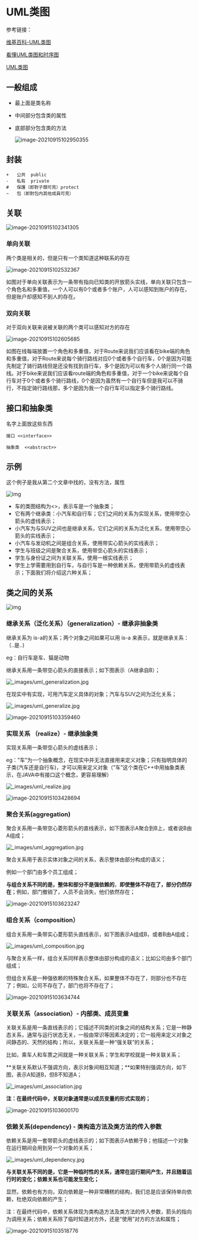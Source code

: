 # UML类图

参考链接：

[维基百科-UML类图](https://zh.wikipedia.org/wiki/%E9%A1%9E%E5%88%A5%E5%9C%96)

[看懂UML类图和时序图](https://www.bookstack.cn/read/design-patterns/e1777f45836f23fa.md)

[UML类图](https://www.jianshu.com/p/57620b762160)

## 一般组成

- 最上面是类名称

- 中间部分包含类的属性

- 底部部分包含类的方法

  ![image-20210915102950355](Imag/image-20210915102950355.png)

## 封装

```
+   公共	public
-   私有	private
#   保護（即對子類可見）protect
~   包（即對包内其他成員可見）	
```

## 关联

![image-20210915102341305](Imag/image-20210915102341305.png)

### 单向关联

两个类是相关的，但是只有一个类知道这种联系的存在

![image-20210915102532367](Imag/image-20210915102532367.png)

如图对于单向关联表示为一条带有指向已知类的开放箭头实线，单向关联只包含一个角色名和多重值，一个人可以有0个或者多个账户，人可以感知到账户的存在，但是账户却感知不到人的存在。

### 双向关联

对于双向关联来说被关联的两个类可以感知对方的存在

![image-20210915102605685](Imag/image-20210915102605685.png)

如图在线每端放置一个角色和多重值，对于Route来说我们应该看在bike端的角色和多重值，对于Route来说每个骑行路线对应0个或者多个自行车，0个是因为可能先制定了骑行路线但是还没有找到自行车，多个是因为可以有多个人骑行同一个路线。对于bike来说我们应该看route端的角色和多重值，对于一个bike来说每个自行车对于0个或者多个骑行路线，0个是因为虽然有一个自行车但是我可以不骑行，不指定骑行路线那，多个是因为我一个自行车可以指定多个骑行路线。

## 接口和抽象类

名字上面放这些东西

```
接口 <<interface>>

抽象类  <<abstract>>
```

## 示例

这个例子是我从第二个文章中找的，没有方法，属性

![img](https://static.sitestack.cn/projects/design-patterns/94acc592204eaeb32acd157cbc4c399e.jpeg)

- 车的类图结构为<>，表示车是一个抽象类；
- 它有两个继承类：小汽车和自行车；它们之间的关系为实现关系，使用带空心箭头的虚线表示；
- 小汽车为与SUV之间也是继承关系，它们之间的关系为泛化关系，使用带空心箭头的实线表示；
- 小汽车与发动机之间是组合关系，使用带实心箭头的实线表示；
- 学生与班级之间是聚合关系，使用带空心箭头的实线表示；
- 学生与身份证之间为关联关系，使用一根实线表示；
- 学生上学需要用到自行车，与自行车是一种依赖关系，使用带箭头的虚线表示；下面我们将介绍这六种关系；

## 类之间的关系

![img](https://upload-images.jianshu.io/upload_images/5336514-985132f6977c5d33.png?imageMogr2/auto-orient/strip|imageView2/2/w/694/format/webp)

### 继承关系（泛化关系）（generalization）- 继承非抽象类

继承关系为 is-a的关系；两个对象之间如果可以用 is-a 来表示，就是继承关系：（..是..)

eg：自行车是车、猫是动物

继承关系用一条带空心箭头的直接表示；如下图表示（A继承自B）；

![_images/uml_generalization.jpg](https://static.sitestack.cn/projects/design-patterns/9f030032cb05eba1c17bb7f28af24c91.jpeg)

在现实中有实现，可用汽车定义具体的对象；汽车与SUV之间为泛化关系；

![_images/uml_generalize.jpg](https://static.sitestack.cn/projects/design-patterns/1faa6d6aaa3e8ac54cfee45470d13c12.jpeg)

![image-20210915103359460](Imag/image-20210915103359460.png)

### 实现关系 （realize）- 继承抽象类

实现关系用一条带空心箭头的虚线表示；

eg：”车”为一个抽象概念，在现实中并无法直接用来定义对象；只有指明具体的子类(汽车还是自行车)，才可以用来定义对象（”车”这个类在C++中用抽象类表示，在JAVA中有接口这个概念，更容易理解）

![_images/uml_realize.jpg](https://static.sitestack.cn/projects/design-patterns/8fae2f66356e3df68a6a59e4ef02d35d.jpeg)

![image-20210915103428694](Imag/image-20210915103428694.png)

### 聚合关系(aggregation)

聚合关系用一条带空心菱形箭头的直线表示，如下图表示A聚合到B上，或者说B由A组成；

![_images/uml_aggregation.jpg](https://static.sitestack.cn/projects/design-patterns/0290b2df86a747dfc587d4318e5afb81.jpeg)

聚合关系用于表示实体对象之间的关系，表示整体由部分构成的语义；

例如一个部门由多个员工组成；

**与组合关系不同的是，整体和部分不是强依赖的**，**即使整体不存在了，部分仍然存在**；例如，部门撤销了，人员不会消失，他们依然存在；

![image-20210915103623247](Imag/image-20210915103623247.png)

### 组合关系（composition）

组合关系用一条带实心菱形箭头直线表示，如下图表示A组成B，或者B由A组成；

![_images/uml_composition.jpg](https://static.sitestack.cn/projects/design-patterns/68db7b706c5c90d2c86680265733c2d4.jpeg)

与聚合关系一样，组合关系同样表示整体由部分构成的语义；比如公司由多个部门组成；

但组合关系是一种强依赖的特殊聚合关系，如果整体不存在了，则部分也不存在了；例如，公司不存在了，部门也将不存在了；

![image-20210915103634744](Imag/image-20210915103634744.png)

### 关联关系（association）- 内部类、成员变量

关联关系是用一条直线表示的；它描述不同类的对象之间的结构关系；它是一种静态关系，通常与运行状态无关，一般由常识等因素决定的；它一般用来定义对象之间静态的、天然的结构；所以，关联关系是一种“强关联”的关系；

比如，乘车人和车票之间就是一种关联关系；学生和学校就是一种关联关系；

**关联关系默认不强调方向，表示对象间相互知道；**如果特别强调方向，如下图，表示A知道B，但B不知道A；

![_images/uml_association.jpg](https://static.sitestack.cn/projects/design-patterns/c27693c0215307a27ff86b6e054b3e3a.jpeg)

**注：在最终代码中，关联对象通常是以成员变量的形式实现的；**

![image-20210915103600170](Imag/image-20210915103600170.png)

### 依赖关系(dependency) - 类构造方法及类方法的传入参数

依赖关系是用一套带箭头的虚线表示的；如下图表示A依赖于B；他描述一个对象在运行期间会用到另一个对象的关系；

![_images/uml_dependency.jpg](https://static.sitestack.cn/projects/design-patterns/012f5320034c74a9a16c37d2378c3a9b.jpeg)

**与关联关系不同的是，它是一种临时性的关系，通常在运行期间产生，并且随着运行时的变化；依赖关系也可能发生变化；**

显然，依赖也有方向，双向依赖是一种非常糟糕的结构，我们总是应该保持单向依赖，杜绝双向依赖的产生；

注：在最终代码中，依赖关系体现为类构造方法及类方法的传入参数，箭头的指向为调用关系；依赖关系除了临时知道对方外，还是“使用”对方的方法和属性；

![image-20210915103518776](Imag/image-20210915103518776.png)